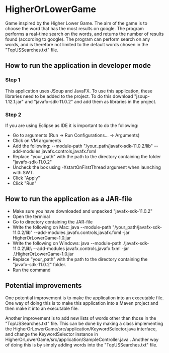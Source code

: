 # HigherOrLowerGame
Game inspired by the Higher Lower Game. The aim of the game is to choose the word that has the most results on google. The program performs a real-time search on the words, and returns the number of results found (according to google). The program can perform search on any words, and is therefore not limited to the default words chosen in the "TopUSSearches.txt" file.

## How to run the application in developer mode

### Step 1
This application uses JSoup and JavaFX. To use this application, these libraries need to be added to the project. To do this download "jsoup-1.12.1.jar" and "javafx-sdk-11.0.2" and add them as libraries in the project.

### Step 2
If you are using Eclipse as IDE it is important to do the following:
* Go to arguments (Run -> Run Configurations... -> Arguments)
* Click on VM arguments
* Add the following: --module-path "/your_path/javafx-sdk-11.0.2/lib" --add-modules javafx.controls,javafx.fxml
* Replace "your_path" with the path to the directory containing the folder "javafx-sdk-11.0.2"
* Uncheck the box using -XstartOnFirstThread argument when launching with SWT.
* Click "Apply"
* Click "Run"

## How to run the application as a JAR-file
* Make sure you have downloaded and unpacked "javafx-sdk-11.0.2"
* Open the terminal
* Go to directory containing the JAR-file
* Write the following on Mac: java --module-path "/your_path/javafx-sdk-11.0.2/lib" --add-modules javafx.controls,javafx.fxml -jar HigherOrLowerGame-1.0.jar
* Write the following on Windows: java --module-path .\javafx-sdk-11.0.2\lib\ --add-modules javafx.controls,javafx.fxml -jar .\HigherOrLowerGame-1.0.jar
* Replace "your_path" with the path to the directory containing the "javafx-sdk-11.0.2" folder.
* Run the command

## Potential improvements
One potential improvement is to make the application into an executable file. One way of doing this is to make this application into a Maven project and then make it into an executable file.

Another improvement is to add new lists of words other than those in the "TopUSSearches.txt" file. This can be done by making a class implementing the HigherOrLowerGame/src/application/KeywordSelector.java interface, and change the KeywordSelector instance in HigherOrLowerGame/src/application/SampleController.java . Another way of doing this is by simply adding words into the "TopUSSearches.txt" file.
